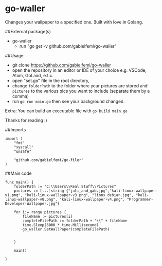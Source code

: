 # go-waller
Changes your wallpaper to a specified one. Built with love in Golang.


##External package(s)
- go-waller
    - run "go get -v github.com/gabielfemi/go-waller"
    
##Usage
- git clone https://github.com/gabielfemi/go-waller
- open the repository in an editor or IDE of your choice e.g. VSCode, Atom, GoLand, e.t.c.
- open "set.go" file in the root directory,
- change ``folderPath`` to the folder where your pictures are stored and ``pictures`` to the various pics you want to include (separate them by a comma)
- run ``go run main.go`` then see your background changed. 


Extra: You can build an executable file with ``go build main.go``

Thanks for reading :)

##Imports
````````
import (
    "fmt"
    "syscall"
    "unsafe"

    "github.com/gabielfemi/go-filer"
)
````````
##Main code
````
func main() {
	folderPath := "C:\\Users\\Real Stuff\\Pictures"
	pictures := [...]string {"juli_and_gab.jpg","kali-linux-wallpaper-v1.png", "kali-linux-wallpaper-v3.png", "linux_debian.jpg", "kali-linux-wallpaper-v8.png", "kali-linux-wallpaper-v4.png", "Programmer-Developer-Wallpaper.jpg"}

	for i:= range pictures {
		fileName := pictures[i]
		completeFilePath := folderPath + "\\" + fileName
		time.Sleep(5000 * time.Millisecond)
		go_waller.SetWallPaper(completeFilePath)


	}

	main()

}

````
